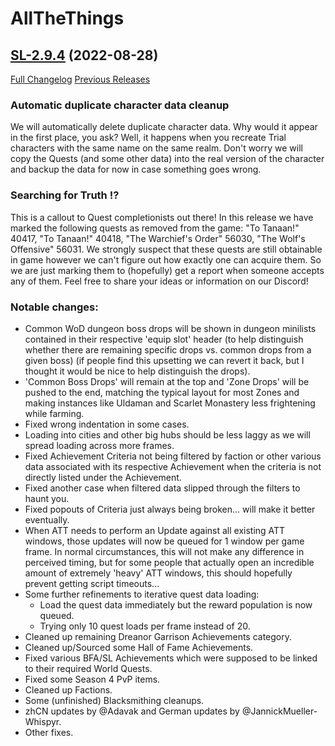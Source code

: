 # AllTheThings

## [SL-2.9.4](https://github.com/DFortun81/AllTheThings/tree/SL-2.9.4) (2022-08-28)
[Full Changelog](https://github.com/DFortun81/AllTheThings/compare/SL-2.9.3...SL-2.9.4) [Previous Releases](https://github.com/DFortun81/AllTheThings/releases)


### Automatic duplicate character data cleanup

We will automatically delete duplicate character data. Why would it appear in the first place, you ask? Well, it happens when you recreate Trial characters with the same name on the same realm. Don't worry we will copy the Quests (and some other data) into the real version of the character and backup the data for now in case something goes wrong.


### Searching for Truth ⁉

This is a callout to Quest completionists out there! In this release we have marked the following quests as removed from the game: "To Tanaan!" 40417, "To Tanaan!" 40418, "The Warchief's Order" 56030, "The Wolf's Offensive" 56031. We strongly suspect that these quests are still obtainable in game however we can't figure out how exactly one can acquire them. So we are just marking them to (hopefully) get a report when someone accepts any of them. Feel free to share your ideas or information on our Discord!


### Notable changes:

- Common WoD dungeon boss drops will be shown in dungeon minilists contained in their respective 'equip slot' header (to help distinguish whether there are remaining specific drops vs. common drops from a given boss) (if people find this upsetting we can revert it back, but I thought it would be nice to help distinguish the drops).
- 'Common Boss Drops' will remain at the top and 'Zone Drops' will be pushed to the end, matching the typical layout for most Zones and making instances like Uldaman and Scarlet Monastery less frightening while farming.
- Fixed wrong indentation in some cases.
- Loading into cities and other big hubs should be less laggy as we will spread loading across more frames.
- Fixed Achievement Criteria not being filtered by faction or other various data associated with its respective Achievement when the criteria is not directly listed under the Achievement.
- Fixed another case when filtered data slipped through the filters to haunt you.
- Fixed popouts of Criteria just always being broken... will make it better eventually.
- When ATT needs to perform an Update against all existing ATT windows, those updates will now be queued for 1 window per game frame. In normal circumstances, this will not make any difference in perceived timing, but for some people that actually open an incredible amount of extremely 'heavy' ATT windows, this should hopefully prevent getting script timeouts...
- Some further refinements to iterative quest data loading:
  - Load the quest data immediately but the reward population is now queued.
  - Trying only 10 quest loads per frame instead of 20.
- Cleaned up remaining Dreanor Garrison Achievements category.
- Cleaned up/Sourced some Hall of Fame Achievements.
- Fixed various BFA/SL Achievements which were supposed to be linked to their required World Quests.
- Fixed some Season 4 PvP items.
- Cleaned up Factions.
- Some (unfinished) Blacksmithing cleanups.
- zhCN updates by @Adavak and German updates by @JannickMueller-Whispyr.
- Other fixes.
